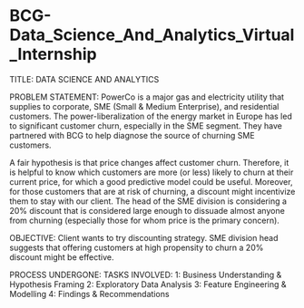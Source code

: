 # BCG-Data_Science_And_Analytics_Virtual_Internship

TITLE: DATA SCIENCE AND ANALYTICS

PROBLEM STATEMENT: 
PowerCo is a major gas and electricity utility that supplies to corporate, SME (Small & Medium Enterprise), and residential customers. 
The power-liberalization of the energy market in Europe has led to significant customer churn, especially in the SME segment. 
They have partnered with BCG to help diagnose the source of churning SME customers.

A fair hypothesis is that price changes affect customer churn. 
Therefore, it is helpful to know which customers are more (or less) likely to churn at their current price, for which a good predictive model could be useful.
Moreover, for those customers that are at risk of churning, a discount might incentivize them to stay with our client. 
The head of the SME division is considering a 20% discount that is considered large enough to dissuade almost anyone from churning (especially those for 
whom price is the primary concern).

OBJECTIVE: 
Client wants to try discounting strategy. SME division head suggests that offering
customers at high propensity to churn a 20% discount might be effective.

PROCESS UNDERGONE:
TASKS INVOLVED:
1: Business Understanding & Hypothesis Framing
2: Exploratory Data Analysis
3: Feature Engineering & Modelling
4: Findings & Recommendations



